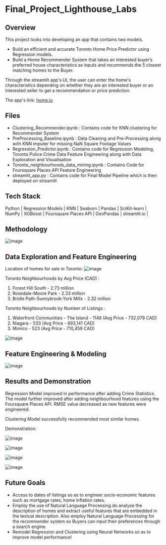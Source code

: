 # Final_Project_Lighthouse_Labs

## Overview

This project looks into developing an app that contains two models.
- Build an efficient and accurate Toronto Home Price Predictor using Regression models.
- Build a Home Recommender System that takes an interested buyer’s preferred house characteristics as inputs and recommends the 5 closest matching homes to the Buyer. 

Through the streamlit app's UI, the user can enter the home's characteristics depending on whether they are an interested buyer or an interested seller to get a recommendation or price prediction.

The app's link: [home.io](https://rbevli-final-project-lighthouse-labs-streamlit-app-bfb9kp.streamlitapp.com/)


## Files

- Clustering_Recommender.ipynb : Contains code for KNN clustering for Recommender System
- PreProcessing_Baseline.ipynb : Data Cleaning and Pre-Processing along with KNN imputer for missing NaN Square Footage Values
- Regression_Predictor.ipynb   : Contains code for Regression Modeling, Toronto Police Crime Data Feature Engineering along with Data Exploration and Visualisation
- Toronto_neighbourhoods_data_mining.ipynb : Contains Code for Foursquare Places API Feature Engineering
- streamlit_app.py : Contains code for Final Model Pipeline which is then deployed on streamlit

## Tech Stack

Python | Regression Models | KNN | Seaborn | Pandas | SciKit-learn | NumPy | XGBoost | Foursquare Places API | GeoPandas | streamlit.io |


## Methodology

![image](https://user-images.githubusercontent.com/97575766/187054025-e3f3f376-702b-4349-8e77-302402511926.png)


## Data Exploration and Feature Engineering

Location of homes for sale in Toronto:
![image](https://user-images.githubusercontent.com/97575766/187054045-563687f9-f81b-41f6-b1d0-b4d91c6f28fe.png)


Toronto Neighbourhoods by Avg Price (CAD) :
1) Forest Hill South                    	        -   2.73 million
2) Rosedale-Moore Park                            -   2.33 million
3) Bridle Path-Sunnybrook-York Mills              -   2.32 million


Toronto Neighbourhoods by Number of Listings :
1) Waterfront Communities - The Island            -  1148   (Avg Price - 732,079 CAD)
2) Niagara  		                                  -  533    (Avg Price - 693,141  CAD)
3) Mimico 		                                    -  523    (Avg Price - 710,459  CAD)

![image](https://user-images.githubusercontent.com/97575766/187054411-b219be67-1b52-440e-aa1f-338ca183b49b.png)


## Feature Engineering & Modeling

![image](https://user-images.githubusercontent.com/97575766/187054439-23addf24-7272-4feb-b61e-c7443e08ffbc.png)


## Results and Demonstration

Regression Model improved in performance after adding Crime Statistics. The model further improved after adding neighbourhood features using the Foursquare Places API. RMSE value decreased as new features were engineered.

Clustering Model successfully recommended  most similar homes. 

Demonstration:

![image](https://user-images.githubusercontent.com/97575766/187054491-7fd1ea3a-0066-47d4-8ae6-4feb7a3d4edc.png)

![image](https://user-images.githubusercontent.com/97575766/187054565-4f3e42a7-0883-4f41-bec7-07ccbed88097.png)

![image](https://user-images.githubusercontent.com/97575766/187054584-983827d0-ad69-402c-80cb-0b5b8d43ba15.png)

![image](https://user-images.githubusercontent.com/97575766/187054599-b9f680c8-48d7-4699-b2f4-efa958b37b97.png)



## Future Goals

- Access to dates of listings so as to engineer socio-economic features such as mortgage rates, home inflation rates.
- Employ the use of Natural Language Processing do analyse the description of homes and extract useful features that are embedded in the textual description. Also employ Natural Language Processing for the recommender system so Buyers can input their preferences through a search engine.
- Remodel Regression and Clustering using Neural Networks so as to improve model performance!



